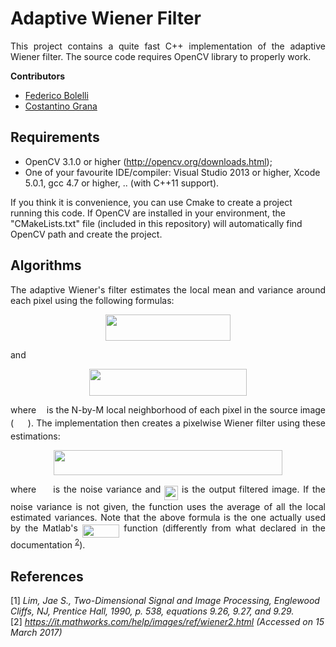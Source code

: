 # Adaptive Wiener Filter
<p align="justify">This project contains a quite fast C++ implementation of the adaptive Wiener filter. The source code requires OpenCV library to properly work.</p>

__Contributors__
- [Federico Bolelli](https://github.com/prittt)
- [Costantino Grana](https://github.com/CostantinoGrana)

## Requirements
- OpenCV 3.1.0 or higher (http://opencv.org/downloads.html);
- One of your favourite IDE/compiler: Visual Studio 2013 or higher, Xcode 5.0.1, gcc 4.7 or higher, .. (with C++11 support).

If you think it is convenience, you can use Cmake to create a project running this code. If OpenCV are installed in your environment, the "CMakeLists.txt" file (included in this repository) will automatically find OpenCV path and create the project.

## Algorithms
<p align="justify">The adaptive Wiener's filter estimates the local mean and variance around each pixel using the following formulas:</p>

<p align="center"><img src="https://rawgit.com/prittt/AdaptiveWienerFilter/master/svgs/0f6d38bd78ab115ade732f29fe7f51eb.svg?invert_in_darkmode" align=middle width=200.28525pt height=42.855945pt/></p>

and

<p align="center"><img src="https://rawgit.com/prittt/AdaptiveWienerFilter/master/svgs/2c27573c993c3eca49333fac0a44d38f.svg?invert_in_darkmode" align=middle width=251.65964999999997pt height=42.855945pt/></p>

<p align="justify">where <img src="https://rawgit.com/prittt/AdaptiveWienerFilter/master/svgs/1d0496971a2775f4887d1df25cea4f7e.svg?invert_in_darkmode" align=middle width=8.752095000000004pt height=14.155350000000013pt/> is the N-by-M local neighborhood of each pixel in the source image (<img src="https://rawgit.com/prittt/AdaptiveWienerFilter/master/svgs/1908ca5a63cf1f081022d43f2c9fc506.svg?invert_in_darkmode" align=middle width=22.692285000000005pt height=14.155350000000013pt/>). The implementation then creates a pixelwise Wiener filter using these estimations:</p>

<p align="center"><img src="https://rawgit.com/prittt/AdaptiveWienerFilter/master/svgs/d266789f17a403dd3b734b38eb403fab.svg?invert_in_darkmode" align=middle width=365.57235pt height=39.8871pt/></p>
 
<p align="justify">where <img src="https://rawgit.com/prittt/AdaptiveWienerFilter/master/svgs/e7dc9be6ee00c810989d0325235b9647.svg?invert_in_darkmode" align=middle width=15.719220000000005pt height=26.76201000000001pt/> is the noise variance and <img src="https://rawgit.com/prittt/AdaptiveWienerFilter/master/svgs/957032ada3b5dead2ff9d51bd89cd07e.svg?invert_in_darkmode" align=middle width=22.197615000000003pt height=22.831379999999992pt/> is the output filtered image. If the noise variance is not given, the function uses the average of all the local estimated variances. Note that the above formula is the one actually used by the Matlab's <img src="https://rawgit.com/prittt/AdaptiveWienerFilter/master/svgs/a6e6fc428a6fd4f993180ca32c929e64.svg?invert_in_darkmode" align=middle width=59.141445pt height=21.683310000000006pt/> function (differently from what declared in the documentation <sup><a href="#WIENER2_MATLAB">2</a></sup>).</p> 

## References

<a name="WIENER_REFERENCE">[1] </a><em>Lim, Jae S., Two-Dimensional Signal and Image Processing, Englewood Cliffs, NJ, Prentice Hall, 1990, p. 538, equations 9.26, 9.27, and 9.29.</em>
</br>
<a name="WIENER2_MATLAB">[2] </a><em>https://it.mathworks.com/help/images/ref/wiener2.html (Accessed on 15 March 2017)</em>
